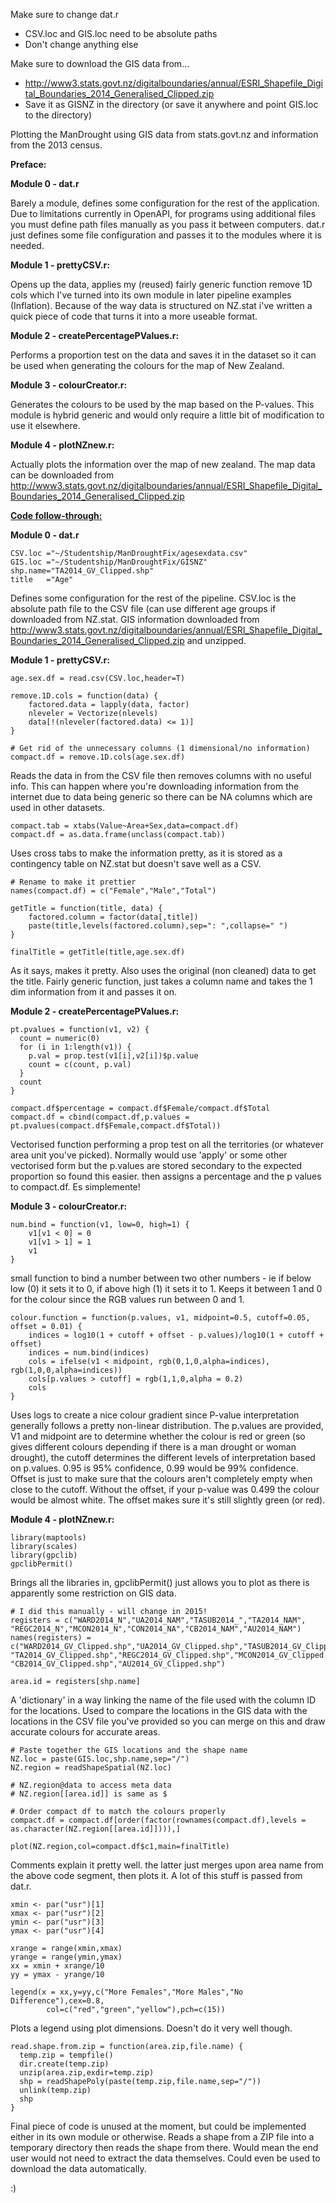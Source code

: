 Make sure to change dat.r
  -	CSV.loc and GIS.loc need to be absolute paths
  -	Don't change anything else

Make sure to download the GIS data from...
  -	http://www3.stats.govt.nz/digitalboundaries/annual/ESRI_Shapefile_Digital_Boundaries_2014_Generalised_Clipped.zip
  -	Save it as GISNZ in the directory (or save it anywhere and point GIS.loc
	to the directory)


Plotting the ManDrought using GIS data from stats.govt.nz and information from
the 2013 census.

<b>Preface:</b>

<b>Module 0 - dat.r</b>

Barely a module, defines some configuration for the rest of the application.
Due to limitations currently in OpenAPI, for programs using additional files
you must define path files manually as you pass it between computers. dat.r just
defines some file configuration and passes it to the modules where it is needed.

<b>Module 1 - prettyCSV.r:</b>

Opens up the data, applies my (reused) fairly generic function remove 1D cols
which I've turned into its own module in later pipeline examples (Inflation).
Because of the way data is structured on NZ.stat i've written a quick piece of
code that turns it into a more useable format.

<b>Module 2 - createPercentagePValues.r:</b>

Performs a proportion test on the data and saves it in the dataset so it can be
used when generating the colours for the map of New Zealand.

<b>Module 3 - colourCreator.r:</b>

Generates the colours to be used by the map based on the P-values. This module 
is hybrid generic and would only require a little bit of modification to use it
elsewhere.

<b>Module 4 - plotNZnew.r:</b>

Actually plots the information over the map of new zealand. The map data can be
downloaded from http://www3.stats.govt.nz/digitalboundaries/annual/ESRI_Shapefile_Digital_Boundaries_2014_Generalised_Clipped.zip


<b><u>Code follow-through:</u></b>

<b>Module 0 - dat.r</b>

```
CSV.loc ="~/Studentship/ManDroughtFix/agesexdata.csv"
GIS.loc ="~/Studentship/ManDroughtFix/GISNZ"
shp.name="TA2014_GV_Clipped.shp"
title	="Age"
```

Defines some configuration for the rest of the pipeline. CSV.loc is the absolute
path file to the CSV file (can use different age groups if downloaded from
NZ.stat. GIS information downloaded from http://www3.stats.govt.nz/digitalboundaries/annual/ESRI_Shapefile_Digital_Boundaries_2014_Generalised_Clipped.zip and unzipped.

<b>Module 1 - prettyCSV.r:</b>

```
age.sex.df = read.csv(CSV.loc,header=T)

remove.1D.cols = function(data) {
	factored.data = lapply(data, factor)
	nleveler = Vectorize(nlevels)
	data[!(nleveler(factored.data) <= 1)]
}

# Get rid of the unnecessary columns (1 dimensional/no information)
compact.df = remove.1D.cols(age.sex.df)
```

Reads the data in from the CSV file then removes columns with no useful info.
This can happen where you're downloading information from the internet due to
data being generic so there can be NA columns which are used in other datasets.

```
compact.tab = xtabs(Value~Area+Sex,data=compact.df)
compact.df = as.data.frame(unclass(compact.tab))
```

Uses cross tabs to make the information pretty, as it is stored as a contingency
table on NZ.stat but doesn't save well as a CSV.

```
# Rename to make it prettier
names(compact.df) = c("Female","Male","Total")

getTitle = function(title, data) {
	factored.column = factor(data[,title])
	paste(title,levels(factored.column),sep=": ",collapse=" ")
}

finalTitle = getTitle(title,age.sex.df)
```
As it says, makes it pretty. Also uses the original (non cleaned) data to get
the title. Fairly generic function, just takes a column name and takes the 1 dim
information from it and passes it on.

<b>Module 2 - createPercentagePValues.r:</b>
```
pt.pvalues = function(v1, v2) {
  count = numeric(0)
  for (i in 1:length(v1)) {
    p.val = prop.test(v1[i],v2[i])$p.value
    count = c(count, p.val)
  }
  count
}

compact.df$percentage = compact.df$Female/compact.df$Total
compact.df = cbind(compact.df,p.values = pt.pvalues(compact.df$Female,compact.df$Total))
```
Vectorised function performing a prop test on all the territories (or whatever
area unit you've picked). Normally would use 'apply' or some other vectorised
form but the p.values are stored secondary to the expected proportion so found
this easier. then assigns a percentage and the p values to compact.df. 
Es simplemente!

<b>Module 3 - colourCreator.r:</b>
```
num.bind = function(v1, low=0, high=1) {
	v1[v1 < 0] = 0
	v1[v1 > 1] = 1
	v1
}
```

small function to bind a number between two other numbers - ie if below low (0)
it sets it to 0, if above high (1) it sets it to 1. Keeps it between 1 and 0 for
the colour since the RGB values run between 0 and 1.

```
colour.function = function(p.values, v1, midpoint=0.5, cutoff=0.05, offset = 0.01) {
	indices = log10(1 + cutoff + offset - p.values)/log10(1 + cutoff + offset)	
	indices = num.bind(indices)
	cols = ifelse(v1 < midpoint, rgb(0,1,0,alpha=indices), rgb(1,0,0,alpha=indices))
	cols[p.values > cutoff] = rgb(1,1,0,alpha = 0.2)
	cols
}
```
Uses logs to create a nice colour gradient since P-value interpretation
generally follows a pretty non-linear distribution. The p.values are provided,
V1 and midpoint are to determine whether the colour is red or green (so gives
different colours depending if there is a man drought or woman drought), the
cutoff determines the different levels of interpretation based on p.values.
0.95 is 95% confidence, 0.99 would be 99% confidence. Offset is just to make 
sure that the colours aren't completely empty when close to the cutoff. Without
the offset, if your p-value was 0.499 the colour would be almost white. The
offset makes sure it's still slightly green (or red).

<b>Module 4 - plotNZnew.r:</b>
```
library(maptools)
library(scales)
library(gpclib)
gpclibPermit()
```
Brings all the libraries in, gpclibPermit() just allows you to plot as there is
apparently some restriction on GIS data.

```
# I did this manually - will change in 2015!
registers = c("WARD2014_N","UA2014_NAM","TASUB2014_","TA2014_NAM",
"REGC2014_N","MCON2014_N","CON2014_NA","CB2014_NAM","AU2014_NAM")
names(registers) = c("WARD2014_GV_Clipped.shp","UA2014_GV_Clipped.shp","TASUB2014_GV_Clipped.shp",
"TA2014_GV_Clipped.shp","REGC2014_GV_Clipped.shp","MCON2014_GV_Clipped.shp","CON2014_GV_Clipped.shp",
"CB2014_GV_Clipped.shp","AU2014_GV_Clipped.shp")

area.id = registers[shp.name]
```

A 'dictionary' in a way linking the name of the file used with the column ID
for the locations. Used to compare the locations in the GIS data with the
locations in the CSV file you've provided so you can merge on this and draw
accurate colours for accurate areas.

```
# Paste together the GIS locations and the shape name
NZ.loc = paste(GIS.loc,shp.name,sep="/")
NZ.region = readShapeSpatial(NZ.loc)

# NZ.region@data to access meta data
# NZ.region[[area.id]] is same as $

# Order compact df to match the colours properly
compact.df = compact.df[order(factor(rownames(compact.df),levels = as.character(NZ.region[[area.id]]))),]

plot(NZ.region,col=compact.df$c1,main=finalTitle)
```
Comments explain it pretty well. the latter just merges upon area name from the
above code segment, then plots it. A lot of this stuff is passed from dat.r.

```
xmin <- par("usr")[1]
xmax <- par("usr")[2]
ymin <- par("usr")[3]
ymax <- par("usr")[4]

xrange = range(xmin,xmax)
yrange = range(ymin,ymax)
xx = xmin + xrange/10
yy = ymax - yrange/10

legend(x = xx,y=yy,c("More Females","More Males","No Difference"),cex=0.8, 
        col=c("red","green","yellow"),pch=c(15))
```
Plots a legend using plot dimensions. Doesn't do it very well though.

```
read.shape.from.zip = function(area.zip,file.name) {
  temp.zip = tempfile()
  dir.create(temp.zip)
  unzip(area.zip,exdir=temp.zip)
  shp = readShapePoly(paste(temp.zip,file.name,sep="/"))
  unlink(temp.zip)
  shp
}
```
Final piece of code is unused at the moment, but could be implemented either in
its own module or otherwise. Reads a shape from a ZIP file into a temporary 
directory then reads the shape from there. Would mean the end user would not
need to extract the data themselves. Could even be used to download the data
automatically.

:)
